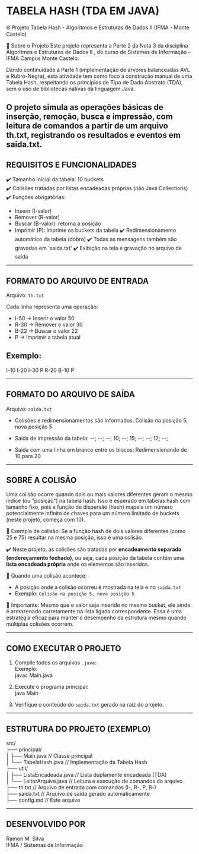   
TABELA HASH (TDA EM JAVA)  
==========================  

🌐 Projeto Tabela Hash - Algoritmos e Estruturas de Dados II (IFMA - Monte Castelo)

🎯 Sobre o Projeto
Este projeto representa a Parte 2 da Nota 3 da disciplina Algoritmos e Estruturas de Dados II
, do curso de Sistemas de Informação – IFMA Campus Monte Castelo.

Dando continuidade à Parte 1 (implementação de árvores balanceadas AVL e Rubro-Negra), 
esta atividade tem como foco a construção manual de uma Tabela Hash, respeitando os
princípios de Tipo de Dado Abstrato (TDA), sem o uso de bibliotecas nativas da linguagem Java.

O projeto simula as operações básicas de inserção, remoção, busca e impressão, com leitura de 
comandos a partir de um arquivo th.txt, registrando os resultados e eventos
em saida.txt.
------------------------------------
REQUISITOS E FUNCIONALIDADES
------------------------------------

✔️ Tamanho inicial da tabela: 10 buckets  
✔️ Colisões tratadas por listas encadeadas próprias (não Java Collections)  
✔️ Funções obrigatórias:
- Inserir (I-valor)
- Remover (R-valor)
- Buscar (B-valor): retorna a posição
- Imprimir (P): imprime os buckets da tabela
  ✔️ Redimensionamento automático da tabela (dobro)
  ✔️ Todas as mensagens também são gravadas em 'saida.txt'
  ✔️ Exibição na tela e gravação no arquivo de saída

----------------------------
FORMATO DO ARQUIVO DE ENTRADA
----------------------------

Arquivo: `th.txt`

Cada linha representa uma operação:

- I-50     → Inserir o valor 50
- R-30     → Remover o valor 30
- B-22     → Buscar o valor 22
- P        → Imprimir a tabela atual

Exemplo:
---------
I-10
I-20
I-30
P
R-20
B-10
P

---------------------------
FORMATO DO ARQUIVO DE SAÍDA
---------------------------

Arquivo: `saida.txt`

- Colisões e redimensionamentos são informados:
  Colisão na posição 5, nova posição 5

- Saída de impressão da tabela:
  --; --; --; 10; --; 15; --; --; 12; --;

- Saída com uma linha em branco entre os blocos:
  Redimensionando de 10 para 20

----------------------------
SOBRE A COLISÃO
----------------------------

Uma colisão ocorre quando dois ou mais valores diferentes geram o mesmo índice (ou "posição") na tabela hash.
Isso é esperado em tabelas hash com tamanho fixo, pois a função de dispersão (hash) mapeia um número potencialmente
infinito de chaves para um número limitado de buckets (neste projeto, começa com 10).

🔎 Exemplo de colisão:
Se a função hash de dois valores diferentes (como 25 e 75) resultar na mesma posição, isso é uma colisão.

✔️ Neste projeto, as colisões são tratadas por **encadeamento separado (endereçamento fechado)**,
ou seja, cada posição da tabela contém uma **lista encadeada própria** onde os elementos são inseridos.

🧾 Quando uma colisão acontece:
- A posição onde a colisão ocorreu é mostrada na tela e no `saida.txt`
- Exemplo:
  `Colisão na posição 5, nova posição 5`

📌 Importante:
Mesmo que o valor seja inserido no mesmo bucket, ele ainda é armazenado corretamente na lista ligada correspondente.
Essa é uma estratégia eficaz para manter o desempenho da estrutura mesmo quando múltiplas colisões ocorrem.


----------------------------
COMO EXECUTAR O PROJETO
----------------------------

1. Compile todos os arquivos `.java`:  
   Exemplo:  
   javac Main.java  
2. Execute o programa principal:  
   java Main

3. Verifique o conteúdo do `saida.txt` gerado na raiz do projeto.

--------------------------------
ESTRUTURA DO PROJETO (EXEMPLO)
--------------------------------

src/  
├── principal/  
│ ├── Main.java // Classe principal  
│ └── TabelaHash.java // Implementação da Tabela Hash  
├── util/  
│ ├── ListaEncadeada.java // Lista duplamente encadeada (TDA)  
│ └── LeitorArquivo.java // Leitura e execução de comandos do arquivo  
├── th.txt // Arquivo de entrada com comandos (I-, R-, P, B-)  
├── saida.txt // Arquivo de saída gerado automaticamente  
├── config.md // Este arquivo   

-------------------------
DESENVOLVIDO POR
-------------------------
Ramon M. Silva  
IFMA  / Sistemas de Informação
